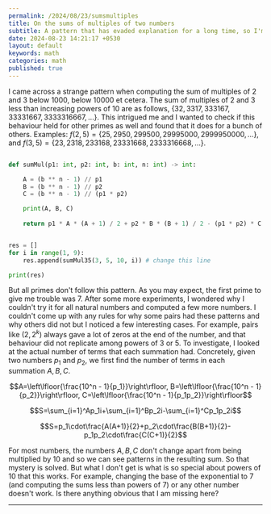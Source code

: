 ```yaml
---
permalink: /2024/08/23/sumsmultiples
title: On the sums of multiples of two numbers 
subtitle: A pattern that has evaded explanation for a long time, so I'm posting it here.
date: 2024-08-23 14:21:17 +0530
layout: default
keywords: math
categories: math
published: true
---
```


I came across a strange pattern when computing the sum of multiples of 2 and 3 below
1000, below 10000 et cetera. The sum of multiples of 2 and 3 less than
increasing powers of 10 are as follows, $\{32, 3317, 333167, 33331667, 3333316667,
\dots\}.$ This intrigued me and I wanted to check if this behaviour held for other
primes as well and found that it does for a bunch of others. Examples: $f(2,5)=\{25,
2950, 299500, 29995000, 2999950000,\dots\},$ and $f(3,5)=\{23, 2318, 233168,
23331668, 2333316668,\dots\}.$

```python

def sumMul(p1: int, p2: int, b: int, n: int) -> int:

    A = (b ** n - 1) // p1
    B = (b ** n - 1) // p2
    C = (b ** n - 1) // (p1 * p2)

    print(A, B, C)
    
    return p1 * A * (A + 1) / 2 + p2 * B * (B + 1) / 2 - (p1 * p2) * C * (C + 1) / 2


res = []
for i in range(1, 9):
    res.append(sumMul35(3, 5, 10, i)) # change this line

print(res)
```
                                
But all primes don't follow this pattern. As you may expect, the first prime to give me
trouble was 7. After some more experiments, I wondered why I couldn't try it for all
natural numbers and computed a few more numbers. I couldn't come up with any rules for
why some pairs had these patterns and why others did not but I noticed a few interesting
cases. For example, pairs like $(2,2^k)$ always gave a lot of zeros at the end of the
number, and that behaviour did not replicate among powers of 3 or 5. To investigate, I
looked at the actual number of terms that each summation had. Concretely, given two
numbers $p_1$ and $p_2,$ we first find the number of terms in each summation $A, B, C$.

$$A=\left\lfloor{\frac{10^n - 1}{p_1}}\right\rfloor,
B=\left\lfloor{\frac{10^n - 1}{p_2}}\right\rfloor,
C=\left\lfloor{\frac{10^n - 1}{p_1p_2}}\right\rfloor$$

$$S=\sum_{i=1}^Ap_1i+\sum_{i=1}^Bp_2i-\sum_{i=1}^Cp_1p_2i$$

$$S=p_1\cdot\frac{A(A+1)}{2}+p_2\cdot\frac{B(B+1)}{2}-p_1p_2\cdot\frac{C(C+1)}{2}$$

For most numbers, the numbers $A,B,C$ don't change apart from being multiplied by 10 and
so we can see patterns in the resulting sum. So that mystery is solved. But what I don't
get is what is so special about powers of 10 that this works. For example, changing the
base of the exponential to 7 (and computing the sums less than powers of 7) or any other
number doesn't work. Is there anything obvious that I am missing here?

---
